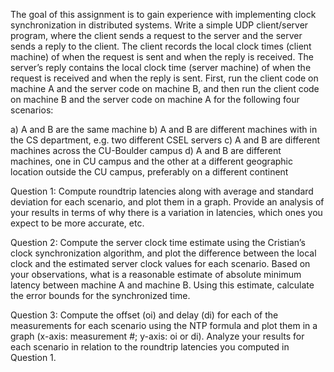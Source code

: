 The goal of this assignment is to gain experience with implementing clock
synchronization in distributed systems. Write a simple UDP client/server program,
where the client sends a request to the server and the server sends a reply to the client.
The client records the local clock times (client machine) of when the request is sent and
when the reply is received. The server’s reply contains the local clock time (server
machine) of when the request is received and when the reply is sent. First, run the client
code on machine A and the server code on machine B, and then run the client code on
machine B and the server code on machine A for the following four scenarios:

a) A and B are the same machine
b) A and B are different machines with in the CS department, e.g. two different
CSEL servers
c) A and B are different machines across the CU-Boulder campus
d) A and B are different machines, one in CU campus and the other at a
different geographic location outside the CU campus, preferably on a
different continent

Question 1: Compute roundtrip latencies along with average and standard deviation for
each scenario, and plot them in a graph. Provide an analysis of your results in terms of
why there is a variation in latencies, which ones you expect to be more accurate, etc.

Question 2: Compute the server clock time estimate using the Cristian’s clock
synchronization algorithm, and plot the difference between the local clock and the
estimated server clock values for each scenario. Based on your observations, what is a
reasonable estimate of absolute minimum latency between machine A and machine B.
Using this estimate, calculate the error bounds for the synchronized time.

Question 3: Compute the offset (oi) and delay (di) for each of the measurements for
each scenario using the NTP formula and plot them in a graph (x-axis: measurement #;
y-axis: oi or di). Analyze your results for each scenario in relation to the roundtrip
latencies you computed in Question 1. 